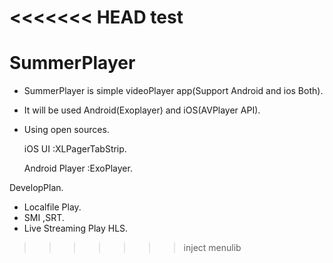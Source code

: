 <<<<<<< HEAD
test
=======
# SummerPlayer
- SummerPlayer is simple videoPlayer app(Support Android and ios Both).
- It will be used Android(Exoplayer) and iOS(AVPlayer API).


- Using open sources.

	iOS 
		UI :XLPagerTabStrip.

	Android
		Player :ExoPlayer.

DevelopPlan.
- Localfile Play.
- SMI ,SRT.
- Live Streaming Play HLS.

>>>>>>> inject menulib
